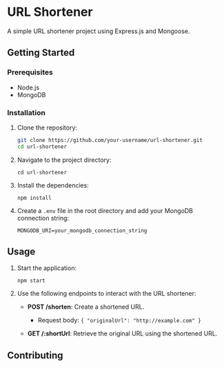 # URL Shortener

A simple URL shortener project using Express.js and Mongoose.

## Getting Started

### Prerequisites

- Node.js
- MongoDB

### Installation

1. Clone the repository:
   ```sh
   git clone https://github.com/your-username/url-shortener.git
   cd url-shortener
   ```

2. Navigate to the project directory:
   ```
   cd url-shortener
   ```

3. Install the dependencies:
   ```
   npm install
   ```

4. Create a `.env` file in the root directory and add your MongoDB connection string:
   ```
   MONGODB_URI=your_mongodb_connection_string
   ```

## Usage

1. Start the application:
   ```
   npm start
   ```

2. Use the following endpoints to interact with the URL shortener:

   - **POST /shorten**: Create a shortened URL.
     - Request body: `{ "originalUrl": "http://example.com" }`
   
   - **GET /:shortUrl**: Retrieve the original URL using the shortened URL.

## Contributing

